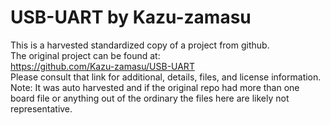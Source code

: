 
# USB-UART by Kazu-zamasu  
This is a harvested standardized copy of a project from github.  
The original project can be found at:  
https://github.com/Kazu-zamasu/USB-UART  
Please consult that link for additional, details, files, and license information.  
Note: It was auto harvested and if the original repo had more than one board file or anything out of the ordinary the files here are likely not representative.  
    